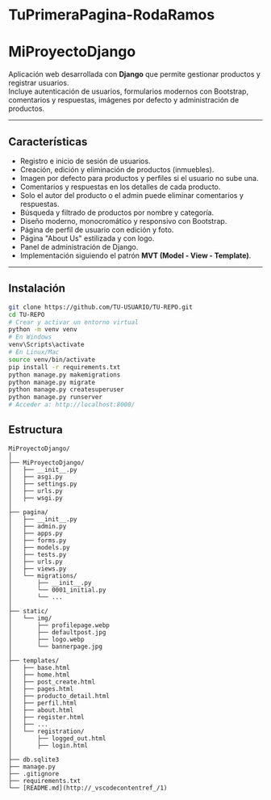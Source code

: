 # TuPrimeraPagina-RodaRamos
# MiProyectoDjango

Aplicación web desarrollada con **Django** que permite gestionar productos y registrar usuarios.  
Incluye autenticación de usuarios, formularios modernos con Bootstrap, comentarios y respuestas, imágenes por defecto y administración de productos.

---

## Características

- Registro e inicio de sesión de usuarios.
- Creación, edición y eliminación de productos (inmuebles).
- Imagen por defecto para productos y perfiles si el usuario no sube una.
- Comentarios y respuestas en los detalles de cada producto.
- Solo el autor del producto o el admin puede eliminar comentarios y respuestas.
- Búsqueda y filtrado de productos por nombre y categoría.
- Diseño moderno, monocromático y responsivo con Bootstrap.
- Página de perfil de usuario con edición y foto.
- Página "About Us" estilizada y con logo.
- Panel de administración de Django.
- Implementación siguiendo el patrón **MVT (Model - View - Template)**.

---

## Instalación

```bash
git clone https://github.com/TU-USUARIO/TU-REPO.git
cd TU-REPO
# Crear y activar un entorno virtual
python -m venv venv
# En Windows
venv\Scripts\activate
# En Linux/Mac
source venv/bin/activate
pip install -r requirements.txt
python manage.py makemigrations
python manage.py migrate
python manage.py createsuperuser
python manage.py runserver
# Acceder a: http://localhost:8000/
```

## Estructura
```
MiProyectoDjango/
│
├── MiProyectoDjango/
│   ├── __init__.py
│   ├── asgi.py
│   ├── settings.py
│   ├── urls.py
│   ├── wsgi.py
│
├── pagina/
│   ├── __init__.py
│   ├── admin.py
│   ├── apps.py
│   ├── forms.py
│   ├── models.py
│   ├── tests.py
│   ├── urls.py
│   ├── views.py
│   └── migrations/
│       ├── __init__.py
│       └── 0001_initial.py
│       └── ...
│
├── static/
│   └── img/
│       ├── profilepage.webp
│       ├── defaultpost.jpg
│       ├── logo.webp
│       └── bannerpage.jpg
│
├── templates/
│   ├── base.html
│   ├── home.html
│   ├── post_create.html
│   ├── pages.html
│   ├── producto_detail.html
│   ├── perfil.html
│   ├── about.html
│   ├── register.html
│   ├── ...
│   └── registration/
│       ├── logged_out.html
│       ├── login.html
│
├── db.sqlite3
├── manage.py
├── .gitignore
├── requirements.txt
└── [README.md](http://_vscodecontentref_/1)
```
